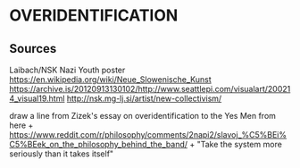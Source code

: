 # OVERIDENTIFICATION

## Sources
Laibach/NSK Nazi Youth poster
https://en.wikipedia.org/wiki/Neue_Slowenische_Kunst
https://archive.is/20120913130102/http://www.seattlepi.com/visualart/200214_visual19.html
http://nsk.mg-lj.si/artist/new-collectivism/

draw a line from Zizek's essay on overidentification to the Yes Men from here
	+ https://www.reddit.com/r/philosophy/comments/2napi2/slavoj_%C5%BEi%C5%BEek_on_the_philosophy_behind_the_band/
		+ "Take the system more seriously than it takes itself"
